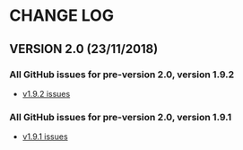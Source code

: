 # CHANGE LOG

## VERSION 2.0 (23/11/2018)

### All GitHub issues for pre-version 2.0, version 1.9.2
* [v1.9.2 issues](https://github.com/LaSalleSoftware/lsv2-library-pkg/milestone/2?closed=1?closed=1)


### All GitHub issues for pre-version 2.0, version 1.9.1
* [v1.9.1 issues](https://github.com/LaSalleSoftware/lsv2-library-pkg/milestone/1?closed=1?closed=1)
